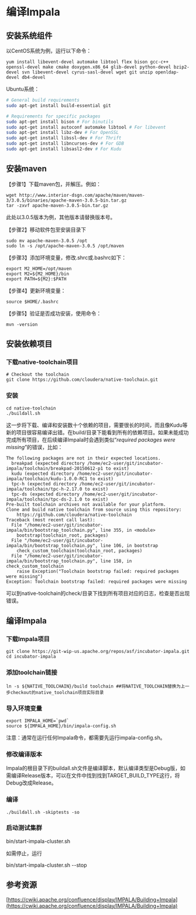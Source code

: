# 编译Impala

## 安装系统组件

以CentOS系统为例，运行以下命令：

```
yum install libevent-devel automake libtool flex bison gcc-c++ openssl-devel make cmake doxygen.x86_64 glib-devel python-devel bzip2-devel svn libevent-devel cyrus-sasl-devel wget git unzip openldap-devel db4-devel
```

Ubuntu系统：

```bash
# General build requirements
sudo apt-get install build-essential git

# Requirements for specific packages
sudo apt-get install bison # For binutils
sudo apt-get install autoconf automake libtool # For libevent
sudo apt-get install libz-dev # For OpenSSL
sudo apt-get install libssl-dev # For Thrift
sudo apt-get install libncurses-dev # For GDB
sudo apt-get install libsasl2-dev # For Kudu
```

## 安装maven

【步骤1】下载maven包，并解压。例如：

```
wget http://www.interior-dsgn.com/apache/maven/maven-3/3.0.5/binaries/apache-maven-3.0.5-bin.tar.gz
tar -zxvf apache-maven-3.0.5-bin.tar.gz
```

此处以3.0.5版本为例，其他版本请替换版本号。

【步骤2】移动软件包至安装目录下

```
sudo mv apache-maven-3.0.5 /opt
sudo ln -s /opt/apache-maven-3.0.5 /opt/maven
```

【步骤3】添加环境变量，修改.shrc或.bashrc如下：

```
export M2_HOME=/opt/maven
export M2=${M2_HOME}/bin
export PATH=${M2}:$PATH
```

【步骤4】更新环境变量：

```
source $HOME/.bashrc
```

【步骤5】验证是否成功安装，使用命令：

```
mvn -version
```

## 安装依赖项目

### 下载native-toolchain项目

```
# Checkout the toolchain
git clone https://github.com/cloudera/native-toolchain.git
```

### 安装

```
cd native-toolchain
./buildall.sh
```

这一步将下载、编译和安装数十个依赖的项目，需要很长的时间，而且像Kudu等新的项目很容易编译出错。在build/目录下能看到所有的依赖项目。如果未能成功完成所有项目，在后续编译Impala时会遇到类似“_required packages were missing_”的错误，比如：

```
The following packages are not in their expected locations.
  breakpad (expected directory /home/ec2-user/git/incubator-impala/toolchain/breakpad-20150612-p1 to exist)
  kudu (expected directory /home/ec2-user/git/incubator-impala/toolchain/kudu-1.0.0-RC1 to exist)
  tpc-h (expected directory /home/ec2-user/git/incubator-impala/toolchain/tpc-h-2.17.0 to exist)
  tpc-ds (expected directory /home/ec2-user/git/incubator-impala/toolchain/tpc-ds-2.1.0 to exist)
Pre-built toolchain archives not available for your platform.
Clone and build native toolchain from source using this repository:
    https://github.com/cloudera/native-toolchain
Traceback (most recent call last):
  File "/home/ec2-user/git/incubator-impala/bin/bootstrap_toolchain.py", line 355, in <module>
    bootstrap(toolchain_root, packages)
  File "/home/ec2-user/git/incubator-impala/bin/bootstrap_toolchain.py", line 106, in bootstrap
    check_custom_toolchain(toolchain_root, packages)
  File "/home/ec2-user/git/incubator-impala/bin/bootstrap_toolchain.py", line 158, in check_custom_toolchain
    raise Exception("Toolchain bootstrap failed: required packages were missing")
Exception: Toolchain bootstrap failed: required packages were missing
```

可以到native-toolchain的check/目录下找到所有项目对应的日志，检查是否出现错误。

## 编译Impala

### 下载Impala项目

```
git clone https://git-wip-us.apache.org/repos/asf/incubator-impala.git
cd incubator-impala
```

### 添加toolchain链接

```
ln -s ${NATIVE_TOOLCHAIN}/build toolchain ##将NATIVE_TOOLCHAIN替换为上一步checkout的native_toolchain项目实际目录
```

### 导入环境变量

    export IMPALA_HOME=`pwd`
    source ${IMPALA_HOME}/bin/impala-config.sh

注意：通常在运行任何Impala命令，都需要先运行impala-config.sh。

### 修改编译版本

Impala的根目录下的buildall.sh文件是编译脚本，默认编译类型是Debug版，如需编译Release版本，可以在文件中找到找到TARGET\_BUILD\_TYPE这行，将Debug改成Release。

### 编译

```
./buildall.sh -skiptests -so
```

### 启动测试集群

bin/start-impala-cluster.sh

如需停止，运行

bin/start-impala-cluster.sh --stop

## 参考资源

[https://cwiki.apache.org/confluence/display/IMPALA/Building+Impala](https://cwiki.apache.org/confluence/display/IMPALA/Building+Impala)

